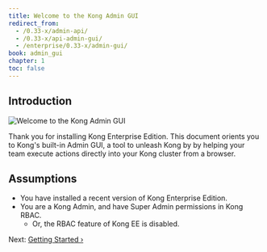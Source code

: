 ```yaml
---
title: Welcome to the Kong Admin GUI
redirect_from:
  - /0.33-x/admin-api/
  - /0.33-x/api-admin-gui/
  - /enterprise/0.33-x/admin-gui/
book: admin_gui
chapter: 1
toc: false
---
```


## Introduction

![Welcome to the Kong Admin GUI](https://konghq.com/wp-content/uploads/2018/04/dashboard-cluster-management-2.png)

Thank you for installing Kong Enterprise Edition. This document orients you to Kong's built-in Admin GUI, a tool to unleash Kong by by helping your team execute actions directly into your Kong cluster from a browser.

## Assumptions

- You have installed a recent version of Kong Enterprise Edition.
- You are a Kong Admin, and have Super Admin permissions in Kong RBAC.
  - Or, the RBAC feature of Kong EE is disabled.

Next: [Getting Started &rsaquo;]({{page.book.next}})
